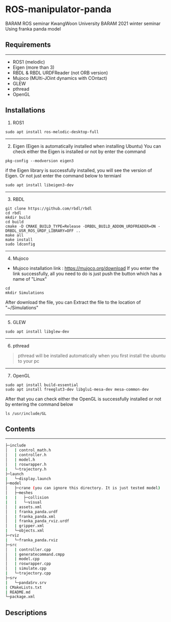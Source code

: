 # ROS-manipulator-panda
BARAM ROS seminar
KwangWoon University BARAM 2021 winter seminar Using franka panda model

## Requirements
-----------
* ROS1 (melodic)
* Eigen (more than 3)
* RBDL & RBDL URDFReader (not ORB version)
* Mujoco (MUlti-JOint dynamics with COntact)
* GLEW
* pthread
* OpenGL

## Installations

1. ROS1
```
sudo apt install ros-melodic-desktop-full
```
***
2. Eigen (Eigen is automatically installed when installing Ubuntu)
You can check either the Eigen is installed or not by enter the command
```
pkg-config --modversion eigen3
```
if the Eigen library is successfully installed, you will see the version of Eigen. Or not just enter the command below to termianl
```
sudo apt install libeigen3-dev
```
***
3. RBDL
```
git clone https://github.com/rbdl/rbdl
cd rbdl
mkdir build
cd build
cmake -D CMAKE_BUILD_TYPE=Release -DRBDL_BUILD_ADDON_URDFREADER=ON -DRBDL_USR_ROS_URDF_LIBRARY=OFF ..
make all
make install
sudo ldconfig
```
***
4. Mujoco
+ Mujoco installation link : <https://mujoco.org/download>
If you enter the link successfully, all you need to do is just push the button which has a name of "Linux"
```
cd
mkdir Simulations
```
After download the file, you can Extract the file to the location of "~/Simulations"
***
5. GLEW
```
sudo apt install libglew-dev
```
***
6. pthread
> pthread will be installed automatically when you first install the ubuntu to your pc
***
7. OpenGL
```
sudo apt install build-essential
sudo apt install freeglut3-dev libglu1-mesa-dev mesa-common-dev
```
After that you can check either the OpenGL is successfully installed or not by entering the command below
```
ls /usr/include/GL
```

## Contents
-----------

```sh
├─include
│   | control_math.h
│   | controller.h
│   | model.h
│   | roswrapper.h
|   └─trajectory.h
├─launch
|   └─display.launch
├─model
│   ├─crane (you can ignore this directory. It is just tested model)
│   ├─meshes
|   |   ├─collision
|   |   └─visual
│   | assets.xml
│   | franka_panda.urdf
│   | franka_panda.xml
│   | franka_panda_rviz.urdf
│   | gripper.xml
|   └─objects.xml
├─rviz
|   └─franka_panda.rviz
├─src
│   | controller.cpp
│   | generatecommand.cmpp
│   | model.cpp
│   | roswrapper.cpp
│   | simulate.cpp
|   └─trajectory.cpp
├─srv
|   └─pandaSrv.srv
| CMakeLists.txt
| README.md
└─package.xml
```

## Descriptions
